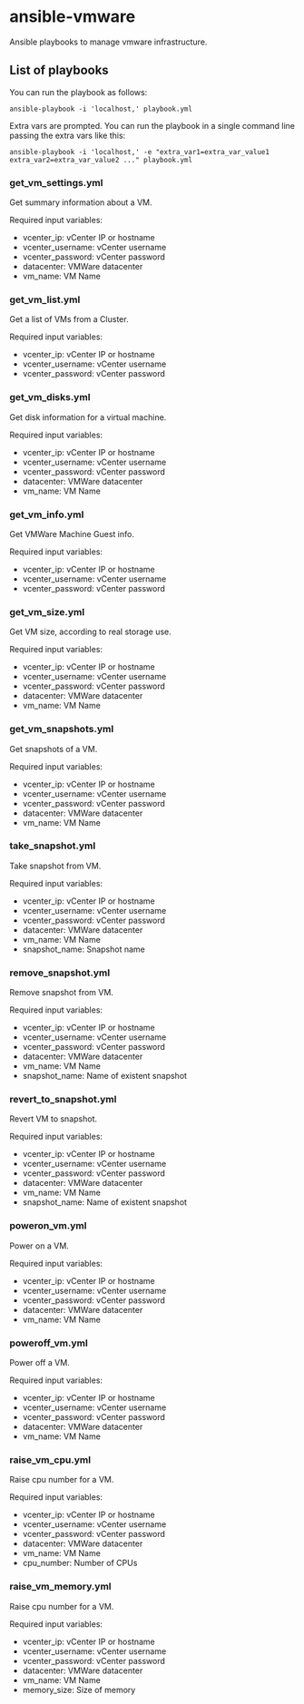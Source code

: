 # ansible-vmware

Ansible playbooks to manage vmware infrastructure.

## List of playbooks

You can run the playbook as follows:

```console
ansible-playbook -i 'localhost,' playbook.yml
```

Extra vars are prompted. You can run the playbook in a single command line passing the extra vars like this:

```console
ansible-playbook -i 'localhost,' -e "extra_var1=extra_var_value1 extra_var2=extra_var_value2 ..." playbook.yml
```

### get_vm_settings.yml

Get summary information about a VM.

Required input variables:

- vcenter_ip: vCenter IP or hostname
- vcenter_username: vCenter username
- vcenter_password: vCenter password
- datacenter: VMWare datacenter
- vm_name: VM Name

### get_vm_list.yml

Get a list of VMs from a Cluster.

Required input variables:

- vcenter_ip: vCenter IP or hostname
- vcenter_username: vCenter username
- vcenter_password: vCenter password

### get_vm_disks.yml

Get disk information for a virtual machine.

Required input variables:

- vcenter_ip: vCenter IP or hostname
- vcenter_username: vCenter username
- vcenter_password: vCenter password
- datacenter: VMWare datacenter
- vm_name: VM Name

### get_vm_info.yml

Get VMWare Machine Guest info.

Required input variables:

- vcenter_ip: vCenter IP or hostname
- vcenter_username: vCenter username
- vcenter_password: vCenter password

### get_vm_size.yml

Get VM size, according to real storage use.

Required input variables:

- vcenter_ip: vCenter IP or hostname
- vcenter_username: vCenter username
- vcenter_password: vCenter password
- datacenter: VMWare datacenter
- vm_name: VM Name

### get_vm_snapshots.yml

Get snapshots of a VM.

Required input variables:

- vcenter_ip: vCenter IP or hostname
- vcenter_username: vCenter username
- vcenter_password: vCenter password
- datacenter: VMWare datacenter
- vm_name: VM Name

### take_snapshot.yml

Take snapshot from VM.

Required input variables:

- vcenter_ip: vCenter IP or hostname
- vcenter_username: vCenter username
- vcenter_password: vCenter password
- datacenter: VMWare datacenter
- vm_name: VM Name
- snapshot_name: Snapshot name

### remove_snapshot.yml

Remove snapshot from VM.

Required input variables:

- vcenter_ip: vCenter IP or hostname
- vcenter_username: vCenter username
- vcenter_password: vCenter password
- datacenter: VMWare datacenter
- vm_name: VM Name
- snapshot_name: Name of existent snapshot

### revert_to_snapshot.yml

Revert VM to snapshot.

Required input variables:

- vcenter_ip: vCenter IP or hostname
- vcenter_username: vCenter username
- vcenter_password: vCenter password
- datacenter: VMWare datacenter
- vm_name: VM Name
- snapshot_name: Name of existent snapshot

### poweron_vm.yml

Power on a VM.

Required input variables:

- vcenter_ip: vCenter IP or hostname
- vcenter_username: vCenter username
- vcenter_password: vCenter password
- datacenter: VMWare datacenter
- vm_name: VM Name

### poweroff_vm.yml

Power off a VM.

Required input variables:

- vcenter_ip: vCenter IP or hostname
- vcenter_username: vCenter username
- vcenter_password: vCenter password
- datacenter: VMWare datacenter
- vm_name: VM Name

### raise_vm_cpu.yml

Raise cpu number for a VM.

Required input variables:

- vcenter_ip: vCenter IP or hostname
- vcenter_username: vCenter username
- vcenter_password: vCenter password
- datacenter: VMWare datacenter
- vm_name: VM Name
- cpu_number: Number of CPUs

### raise_vm_memory.yml

Raise cpu number for a VM.

Required input variables:

- vcenter_ip: vCenter IP or hostname
- vcenter_username: vCenter username
- vcenter_password: vCenter password
- datacenter: VMWare datacenter
- vm_name: VM Name
- memory_size: Size of memory
